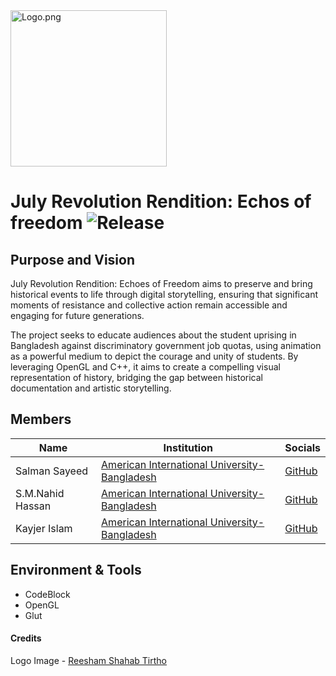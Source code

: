 
 <img src="https://imgur.com/1EXqbij.png" alt="Logo.png" height="250">

# July Revolution Rendition: Echos of freedom  ![Release](https://img.shields.io/badge/release-1.0-1590cd?style=flat&logo=) 

## Purpose and Vision

July Revolution Rendition: Echoes of Freedom aims to preserve and bring historical events to life through digital storytelling, ensuring that significant moments of resistance and collective action remain accessible and engaging for future generations.

The project seeks to educate audiences about the student uprising in Bangladesh against discriminatory government job quotas, using animation as a powerful medium to depict the courage and unity of students. By leveraging OpenGL and C++, it aims to create a compelling visual representation of history, bridging the gap between historical documentation and artistic storytelling.


## Members

| Name              | Institution                                                           | Socials                                    |
|-------------------|-----------------------------------------------------------------------|--------------------------------------------|
| Salman Sayeed     | [American International University-Bangladesh](https://www.aiub.edu/) | [GitHub](https://github.com/salman-sayeed) |
| S.M.Nahid Hassan  | [American International University-Bangladesh](https://www.aiub.edu/) | [GitHub](https://github.com/Nahid-Hassan1) |
| Kayjer Islam      | [American International University-Bangladesh](https://www.aiub.edu/) | [GitHub](None)   |

## Environment & Tools
- CodeBlock
- OpenGL
- Glut


#### Credits
Logo Image - [Reesham Shahab Tirtho](https://www.instagram.com/tirth.o)
